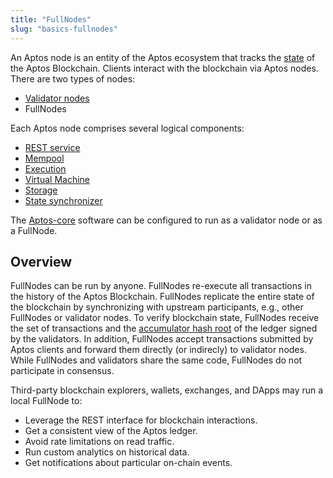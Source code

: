 ```yaml
---
title: "FullNodes"
slug: "basics-fullnodes"
---
```

An Aptos node is an entity of the Aptos ecosystem that tracks the [state](/reference/glossary#state) of the Aptos Blockchain. Clients interact with the blockchain via Aptos nodes. There are two types of nodes:
* [Validator nodes](basics-validator-nodes.md)
* FullNodes

Each Aptos node comprises several logical components:
* [REST service](/reference/glossary#rest-service)
* [Mempool](basics-validator-nodes.md#mempool)
* [Execution](basics-validator-nodes.md#execution)
* [Virtual Machine](basics-validator-nodes.md#virtual-machine)
* [Storage](basics-validator-nodes.md#storage)
* [State synchronizer](basics-validator-nodes.md#state-synchronizer)

The [Aptos-core](/reference/glossary#aptos-core) software can be configured to run as a validator node or as a FullNode.

## Overview

FullNodes can be run by anyone. FullNodes re-execute all transactions in the history of the Aptos Blockchain. FullNodes replicate the entire state of the blockchain by synchronizing with upstream participants, e.g., other FullNodes or validator nodes. To verify blockchain state, FullNodes receive the set of transactions and the [accumulator hash root](/reference/glossary#accumulator-root-hash) of the ledger signed by the validators. In addition, FullNodes accept transactions submitted by Aptos clients and forward them directly (or indirecly) to validator nodes. While FullNodes and validators share the same code, FullNodes do not participate in consensus.

Third-party blockchain explorers, wallets, exchanges, and DApps may run a local FullNode to:
* Leverage the REST interface for blockchain interactions.
* Get a consistent view of the Aptos ledger.
* Avoid rate limitations on read traffic.
* Run custom analytics on historical data.
* Get notifications about particular on-chain events.
